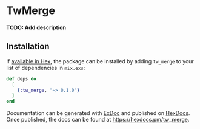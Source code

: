 # TwMerge

**TODO: Add description**

## Installation

If [available in Hex](https://hex.pm/docs/publish), the package can be installed
by adding `tw_merge` to your list of dependencies in `mix.exs`:

```elixir
def deps do
  [
    {:tw_merge, "~> 0.1.0"}
  ]
end
```

Documentation can be generated with [ExDoc](https://github.com/elixir-lang/ex_doc)
and published on [HexDocs](https://hexdocs.pm). Once published, the docs can
be found at <https://hexdocs.pm/tw_merge>.

